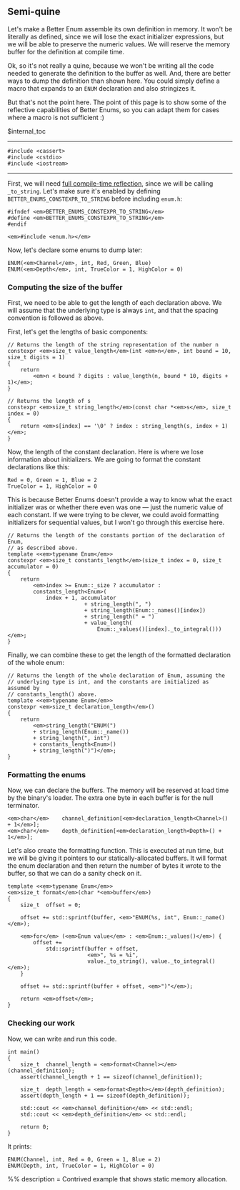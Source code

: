 ## Semi-quine

Let's make a Better Enum assemble its own definition in memory. It won't be
literally as defined, since we will lose the exact initializer expressions, but
we will be able to preserve the numeric values. We will reserve the memory
buffer for the definition at compile time.

Ok, so it's not really a quine, because we won't be writing all the code needed
to generate the definition to the buffer as well. And, there are better ways to
dump the definition than shown here. You could simply define a macro that
expands to an `ENUM` declaration and also stringizes it.

But that's not the point here. The point of this page is to show some of the
reflective capabilities of Better Enums, so you can adapt them for cases where a
macro is not sufficient :)

$internal_toc

---

    #include <cassert>
    #include <cstdio>
    #include <iostream>

---

First, we will need
[full compile-time reflection](${prefix}OptInFeatures.html#CompileTimeNameTrimming),
since we will be calling `_to_string`. Let's make sure it's enabled by defining
`BETTER_ENUMS_CONSTEXPR_TO_STRING` before including `enum.h`:

    #ifndef <em>BETTER_ENUMS_CONSTEXPR_TO_STRING</em>
    #define <em>BETTER_ENUMS_CONSTEXPR_TO_STRING</em>
    #endif

    <em>#include <enum.h></em>

Now, let's declare some enums to dump later:

    ENUM(<em>Channel</em>, int, Red, Green, Blue)
    ENUM(<em>Depth</em>, int, TrueColor = 1, HighColor = 0)



### Computing the size of the buffer

First, we need to be able to get the length of each declaration above. We will
assume that the underlying type is always `int`, and that the spacing convention
is followed as above.

First, let's get the lengths of basic components:

    // Returns the length of the string representation of the number n
    constexpr <em>size_t value_length</em>(int <em>n</em>, int bound = 10, size_t digits = 1)
    {
        return
            <em>n < bound ? digits : value_length(n, bound * 10, digits + 1)</em>;
    }

    // Returns the length of s
    constexpr <em>size_t string_length</em>(const char *<em>s</em>, size_t index = 0)
    {
        return <em>s[index] == '\0' ? index : string_length(s, index + 1)</em>;
    }

Now, the length of the constant declaration. Here is where we lose information
about initializers. We are going to format the constant declarations like this:

~~~comment
Red = 0, Green = 1, Blue = 2
TrueColor = 1, HighColor = 0
~~~

This is because Better Enums doesn't provide a way to know what the exact
initializer was or whether there even was one &mdash; just the numeric value of
each constant. If we were trying to be clever, we could avoid formatting
initializers for sequential values, but I won't go through this exercise here.

    // Returns the length of the constants portion of the declaration of Enum,
    // as described above.
    template <<em>typename Enum</em>>
    constexpr <em>size_t constants_length</em>(size_t index = 0, size_t accumulator = 0)
    {
        return
            <em>index >= Enum::_size ? accumulator :
            constants_length<Enum>(
                index + 1, accumulator
                            + string_length(", ")
                            + string_length(Enum::_names()[index])
                            + string_length(" = ")
                            + value_length(
                                Enum::_values()[index]._to_integral()))</em>;
    }

Finally, we can combine these to get the length of the formatted declaration of
the whole enum:

    // Returns the length of the whole declaration of Enum, assuming the
    // underlying type is int, and the constants are initialized as assumed by
    // constants_length() above.
    template <<em>typename Enum</em>>
    constexpr <em>size_t declaration_length</em>()
    {
        return
            <em>string_length("ENUM(")
            + string_length(Enum::_name())
            + string_length(", int")
            + constants_length<Enum>()
            + string_length(")")</em>;
    }



### Formatting the enums

Now, we can declare the buffers. The memory will be reserved at load time by the
binary's loader. The extra one byte in each buffer is for the null terminator.

    <em>char</em>    channel_definition[<em>declaration_length<Channel>() + 1</em>];
    <em>char</em>    depth_definition[<em>declaration_length<Depth>() + 1</em>];

Let's also create the formatting function. This is executed at run time, but we
will be giving it pointers to our statically-allocated buffers. It will format
the enum declaration and then return the number of bytes it wrote to the buffer,
so that we can do a sanity check on it.

    template <<em>typename Enum</em>>
    <em>size_t format</em>(char *<em>buffer</em>)
    {
        size_t  offset = 0;

        offset += std::sprintf(buffer, <em>"ENUM(%s, int", Enum::_name()</em>);

        <em>for</em> (<em>Enum value</em> : <em>Enum::_values()</em>) {
            offset +=
                std::sprintf(buffer + offset,
                             <em>", %s = %i",
                             value._to_string(), value._to_integral()</em>);
        }

        offset += std::sprintf(buffer + offset, <em>")"</em>);

        return <em>offset</em>;
    }



### Checking our work

Now, we can write and run this code.

    int main()
    {
        size_t  channel_length = <em>format<Channel></em>(channel_definition);
        assert(channel_length + 1 == sizeof(channel_definition));

        size_t  depth_length = <em>format<Depth></em>(depth_definition);
        assert(depth_length + 1 == sizeof(depth_definition));

        std::cout << <em>channel_definition</em> << std::endl;
        std::cout << <em>depth_definition</em> << std::endl;

        return 0;
    }

It prints:

~~~comment
ENUM(Channel, int, Red = 0, Green = 1, Blue = 2)
ENUM(Depth, int, TrueColor = 1, HighColor = 0)
~~~

%% description = Contrived example that shows static memory allocation.
